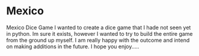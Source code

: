 # Mexico
Mexico Dice Game
I wanted to create a dice game that I hade not seen yet in python. Im sure it exists, however I wanted to try to build the entire game from the ground up myself. I am really happy with the outcome and intend on making additions in the future. I hope you enjoy.....
